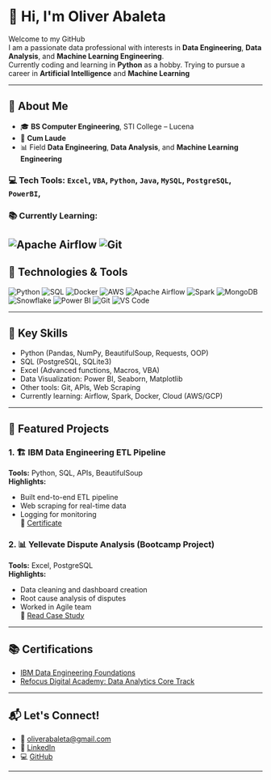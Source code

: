 # 👋 Hi, I'm Oliver Abaleta

Welcome to my GitHub\
I am a passionate data professional with interests in **Data Engineering**, **Data Analysis**, and **Machine Learning Engineering**.\
Currently coding and learning in **Python** as a hobby.
Trying to pursue a career in **Artificial Intelligence** and **Machine Learning** 

---

## 💼 About Me

- 🎓 **BS Computer Engineering**, STI College – Lucena  
- 🏅 **Cum Laude**
- 📊 Field **Data Engineering**, **Data Analysis**, and **Machine Learning Engineering**


### 💻 Tech Tools: `Excel`, `VBA`, `Python`, `Java`, `MySQL`, `PostgreSQL`, `PowerBI`,

### 📚 Currently Learning: 

![Apache Airflow](https://img.shields.io/badge/-Airflow-017CEE?style=flat&logo=apache-airflow&logoColor=white)
![Git](https://img.shields.io/badge/-Git-F05032?style=flat&logo=git&logoColor=white)
---

## 🔧 Technologies & Tools

![Python](https://img.shields.io/badge/-Python-3776AB?style=flat&logo=python&logoColor=white)
![SQL](https://img.shields.io/badge/-SQL-4479A1?style=flat&logo=postgresql&logoColor=white)
![Docker](https://img.shields.io/badge/-Docker-2496ED?style=flat&logo=docker&logoColor=white)
![AWS](https://img.shields.io/badge/-AWS-232F3E?style=flat&logo=amazon-aws&logoColor=white)
![Apache Airflow](https://img.shields.io/badge/-Airflow-017CEE?style=flat&logo=apache-airflow&logoColor=white)
![Spark](https://img.shields.io/badge/-Apache%20Spark-E25A1C?style=flat&logo=apachespark&logoColor=white)
![MongoDB](https://img.shields.io/badge/-MongoDB-47A248?style=flat&logo=mongodb&logoColor=white)
![Snowflake](https://img.shields.io/badge/-Snowflake-56B9EB?style=flat&logo=snowflake&logoColor=white)
![Power BI](https://img.shields.io/badge/-Power%20BI-F2C811?style=flat&logo=power-bi&logoColor=black)
![Git](https://img.shields.io/badge/-Git-F05032?style=flat&logo=git&logoColor=white)
![VS Code](https://img.shields.io/badge/-VSCode-007ACC?style=flat&logo=visual-studio-code&logoColor=white)

---

## 🧠 Key Skills
- Python (Pandas, NumPy, BeautifulSoup, Requests, OOP)
- SQL (PostgreSQL, SQLite3)
- Excel (Advanced functions, Macros, VBA)
- Data Visualization: Power BI, Seaborn, Matplotlib
- Other tools: Git, APIs, Web Scraping
- Currently learning: Airflow, Spark, Docker, Cloud (AWS/GCP)

---

## 📂 Featured Projects

### 1. 🏗️ IBM Data Engineering ETL Pipeline
**Tools:** Python, SQL, APIs, BeautifulSoup  
**Highlights:**  
- Built end-to-end ETL pipeline  
- Web scraping for real-time data  
- Logging for monitoring  
📎 [Certificate](https://coursera.org/verify/specialization/MWPQA8LXGVEP)

### 2. 📊 Yellevate Dispute Analysis (Bootcamp Project)
**Tools:** Excel, PostgreSQL  
**Highlights:**  
- Data cleaning and dashboard creation  
- Root cause analysis of disputes  
- Worked in Agile team  
📝 [Read Case Study](https://medium.com/@oliverabaleta/yellevate-dispute-analysis-c3c829a100ce)
---

## 📚 Certifications
- [IBM Data Engineering Foundations](https://coursera.org/verify/specialization/MWPQA8LXGVEP)
- [Refocus Digital Academy: Data Analytics Core Track](https://drive.google.com/file/d/1cSy6ZMgQ3K9HatuCevj-_F12oIGFAUdF/view?usp=drive_link)

---
## 📬 Let's Connect!
- 📧 oliverabaleta@gmail.com  
- 🔗 [LinkedIn](https://www.linkedin.com/in/oliver-abaleta/)  
- 💻 [GitHub](https://github.com/oliverabaleta)

---
